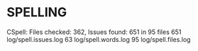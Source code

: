 
# SPELLING
CSpell: Files checked: 362, Issues found: 651 in 95 files
651 log/spell.issues.log
63 log/spell.words.log
95 log/spell.files.log
